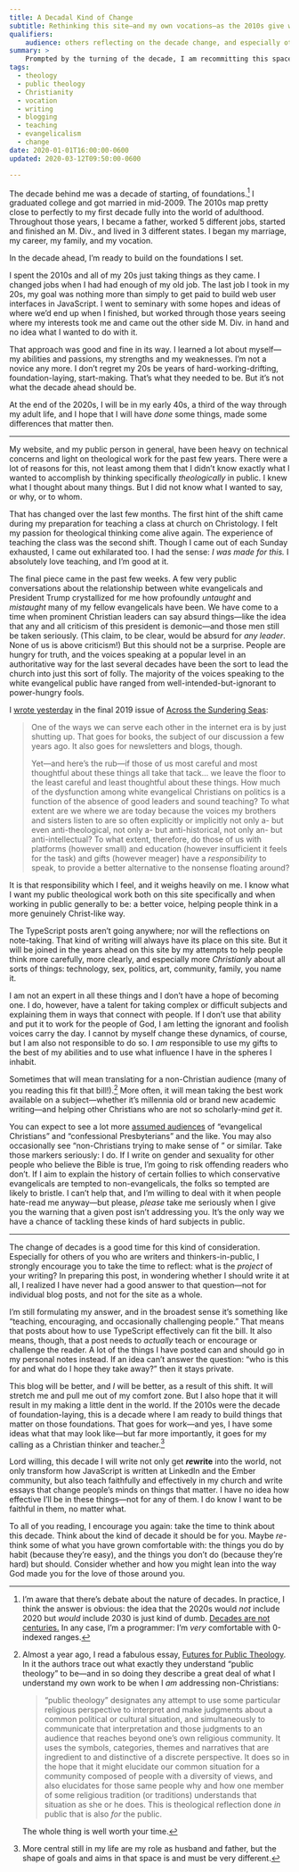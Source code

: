 ```yaml
---
title: A Decadal Kind of Change
subtitle: Rethinking this site—and my own vocations—as the 2010s give way to the 2020s.
qualifiers:
    audience: others reflecting on the decade change, and especially other Christians thinking about their callings.
summary: >
    Prompted by the turning of the decade, I am recommitting this space to being about more than just tech and thinking and writing. Never less than those—but also, and equally importantly, to the task of public theology.
tags:
  - theology
  - public theology
  - Christianity
  - vocation
  - writing 
  - blogging
  - teaching
  - evangelicalism
  - change
date: 2020-01-01T16:00:00-0600
updated: 2020-03-12T09:50:00-0600

---
```


The decade behind me was a decade of starting, of foundations.[^decades] I graduated college and got married in mid-2009. The 2010s map pretty close to perfectly to my first decade fully into the world of adulthood. Throughout those years, I became a father, worked 5 different jobs, started and finished an M. Div., and lived in 3 different states. I began my marriage, my career, my family, and my vocation.

In the decade ahead, I’m ready to build on the foundations I set.

I spent the 2010s and all of my 20s just taking things as they came. I changed jobs when I had had enough of my old job. The last job I took in my 20s, my goal was nothing more than simply to get paid to build web user interfaces in JavaScript. I went to seminary with some hopes and ideas of where we’d end up when I finished, but worked through those years seeing where my interests took me and came out the other side M. Div. in hand and no idea what I wanted to do with it.

That approach was good and fine in its way. I learned a lot about myself—my abilities and passions, my strengths and my weaknesses. I’m not a novice any more. I don’t regret my 20s be years of hard-working-drifting, foundation-laying, start-making. That’s what they needed to be. But it’s not what the decade ahead should be.

At the end of the 2020s, I will be in my early 40s, a third of the way through my adult life, and I hope that I will have *done* some things, made some differences that matter then.

---

My website, and my public person in general, have been heavy on technical concerns and light on theological work for the past few years. There were a lot of reasons for this, not least among them that I didn’t know exactly what I wanted to accomplish by thinking specifically *theologically* in public. I knew what I thought about many things. But I did not know what I wanted to say, or why, or to whom.

That has changed over the last few months. The first hint of the shift came during my preparation for teaching a class at church on Christology. I felt my passion for theological thinking come alive again. The experience of teaching the class was the second shift. Though I came out of each Sunday exhausted, I came out exhilarated too. I had the sense: *I was made for this.* I absolutely love teaching, and I’m good at it.

The final piece came in the past few weeks. A few very public conversations about the relationship between white evangelicals and President Trump crystallized for me how profoundly *untaught* and *mistaught* many of my fellow evangelicals have been. We have come to a time when prominent Christian leaders can say absurd things—like the idea that any and all criticism of this president is demonic—and those men still be taken seriously. (This claim, to be clear, would be absurd for *any leader*. None of us is above criticism!) But this should not be a surprise. People are hungry for truth, and the voices speaking at a popular level in an authoritative way for the last several decades have been the sort to lead the church into just this sort of folly. The majority of the voices speaking to the white evangelical public have ranged from well-intended-but-ignorant to power-hungry fools.

I [wrote yesterday][atss-32] in the final 2019 issue of [Across the Sundering Seas][atss]:

> One of the ways we can serve each other in the internet era is by just shutting up. That goes for books, the subject of our discussion a few years ago. It also goes for newsletters and blogs, though.
> 
> Yet—and here’s the rub—if those of us most careful and most thoughtful about these things all take that tack… we leave the floor to the least careful and least thoughtful about these things. How much of the dysfunction among white evangelical Christians on politics is a function of the absence of good leaders and sound teaching? To what extent are we where we are today because the voices my brothers and sisters listen to are so often explicitly or implicitly not only a- but even anti-theological, not only a- but anti-historical, not only an- but anti-intellectual? To what extent, therefore, do those of us with platforms (however small) and education (however insufficient it feels for the task) and gifts (however meager) have a *responsibility* to speak, to provide a better alternative to the nonsense floating around?

It is that responsibility which I feel, and it weighs heavily on me. I know what I want my public theological work both on this site specifically and when working in public generally to be: a better voice, helping people think in a more genuinely Christ-like way.

The TypeScript posts aren’t going anywhere; nor will the reflections on note-taking. That kind of writing will always have its place on this site. But it will be joined in the years ahead on this site by my attempts to help people think more carefully, more clearly, and especially more *Christianly* about all sorts of things: technology, sex, politics, art, community, family, you name it.

I am not an expert in all these things and I don’t have a hope of becoming one. I do, however, have a talent for taking complex or difficult subjects and explaining them in ways that connect with people. If I don’t use that ability and put it to work for the people of God, I am letting the ignorant and foolish voices carry the day. I cannot by myself change these dynamics, of course, but I am also not responsible to do so. I *am* responsible to use my gifts to the best of my abilities and to use what influence I have in the spheres I inhabit.

Sometimes that will mean translating for a non-Christian audience (many of you reading this fit that bill!).[^public-theology] More often, it will mean taking the best work available on a subject—whether it’s millennia old or brand new academic writing—and helping other Christians who are not so scholarly-mind *get* it.

You can expect to see a lot more [assumed audiences][aa] of “evangelical Christians” and “confessional Presbyterians” and the like. You may also occasionally see “non-Christians trying to make sense of _<something happening right now>_” or similar. Take those markers seriously: I do. If I write on gender and sexuality for other people who believe the Bible is true, I’m going to risk offending readers who don’t. If I aim to explain the history of certain follies to which conservative evangelicals are tempted to non-evangelicals, the folks so tempted are likely to bristle. I can’t help that, and I’m willing to deal with it when people hate-read me anyway—but please, *please* take me seriously when I give you the warning that a given post isn’t addressing you. It’s the only way we have a chance of tackling these kinds of hard subjects in public.

[atss-32]: https://buttondown.email/chriskrycho/archive/shall-we-all-keep-publishing-across-the-sundering/
[atss]: https://buttondown.email/chriskrycho
[aa]: https://v4.chriskrycho.com/2018/assumed-audiences.html

---

The change of decades is a good time for this kind of consideration. Especially for others of you who are writers and thinkers-in-public, I strongly encourage you to take the time to reflect: what is the *project* of your writing? In preparing this post, in wondering whether I should write it at all, I realized I have never had a good answer to that question—not for individual blog posts, and not for the site as a whole.

I’m still formulating my answer, and in the broadest sense it’s something like “teaching, encouraging, and occasionally challenging people.” That means that posts about how to use TypeScript effectively can fit the bill. It also means, though, that a post needs to *actually* teach or encourage or challenge the reader. A lot of the things I have posted can and should go in my personal notes instead. If an idea can’t answer the question: “who is this for and what do I hope they take away?” then it stays private.

This blog will be better, and *I* will be better, as a result of this shift. It will stretch me and pull me out of my comfort zone. But I also hope that it will result in my making a little dent in the world. If the 2010s were the decade of foundation-laying, this is a decade where I am ready to build things that matter on those foundations. That goes for work—and yes, I have some ideas what that may look like—but far more importantly, it goes for my calling as a Christian thinker and teacher.[^family]

Lord willing, this decade I will write not only get <b><i>re</i>write</b> into the world, not only transform how JavaScript is written at LinkedIn and the Ember community, but also teach faithfully and effectively in my church and write essays that change people’s minds on things that matter. I have no idea how effective I’ll be in these things—not for any of them. I do know I want to be faithful in them, no matter what.

To all of you reading, I encourage you again: take the time to think about this decade. Think about the kind of decade it should be for you. Maybe *re*-think some of what you have grown comfortable with: the things you do by habit (because they’re easy), and the things you don’t do (because they’re hard) but should. Consider whether and how you might lean into the way God made you for the love of those around you.

[^decades]: I’m aware that there’s debate about the nature of decades. In practice, I think the answer is obvious: the idea that the 2020s would *not* include 2020  but *would* include 2030 is just kind of dumb. [Decades are not centuries.][xkcd] In any case, I’m a programmer: I’m *very* comfortable with 0-indexed ranges.

[xkcd]: https://xkcd.com/2249/

[^public-theology]: Almost a year ago, I read a fabulous essay, [Futures for Public Theology][fpt]. In it the authors trace out what exactly they understand “public theology” to be—and in so doing they describe a great deal of what I understand my own work to be when I *am* addressing non-Christians:

    > “public theology” designates any attempt to use some particular religious perspective to interpret and make judgments about a common political or cultural situation, and simultaneously to communicate that interpretation and those judgments to an audience that reaches beyond one’s own religious community. It uses the symbols, categories, themes and narratives that are ingredient to and distinctive of a discrete perspective. It does so in the hope that it might elucidate our common situation for a community composed of people with a diversity of views, and also elucidates for those same people why and how one member of some religious tradition (or traditions) understands that situation as she or he does. This is theological reflection done *in* public that is also *for* the public.

    The whole thing is well worth your time.

[fpt]:  https://politicaltheology.com/a-response-to-reconsidering-public-theology/

[^family]: More central still in my life are my role as husband and father, but the shape of goals and aims in that space is and must be very different.
